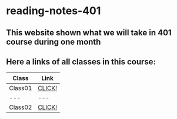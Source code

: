 # reading-notes-401

## This website shown what we will take in 401 course during one month

## Here a links of all classes in this course:

**Class** | **Link** 
--- | --- 
Class01 | [CLICK!](https://tumaho.github.io/reading-notes-401/class01)
--- | --- 
Class02 | [CLICK!](https://tumaho.github.io/reading-notes-401/class02)
